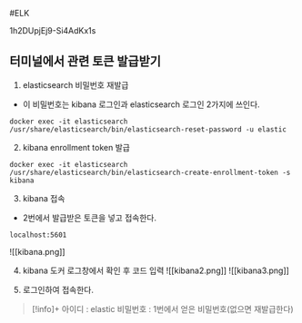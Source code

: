 #ELK 

1h2DUpjEj9-Si4AdKx1s

## 터미널에서 관련 토큰 발급받기
1. elasticsearch 비밀번호 재발급
+ 이 비밀번호는 kibana 로그인과 elasticsearch 로그인 2가지에 쓰인다.
```
docker exec -it elasticsearch /usr/share/elasticsearch/bin/elasticsearch-reset-password -u elastic
```

2. kibana enrollment token 발급
```
docker exec -it elasticsearch /usr/share/elasticsearch/bin/elasticsearch-create-enrollment-token -s kibana
```

3. kibana 접속
+ 2번에서 발급받은 토큰을 넣고 접속한다.
```
localhost:5601
```
![[kibana.png]]

4. kibana 도커 로그창에서 확인 후 코드 입력
![[kibana2.png]]
![[kibana3.png]]

5. 로그인하여 접속한다.
> [!info]+ 
> 아이디 : elastic
> 비밀번호 : 1번에서 얻은 비밀번호(없으면 재발급한다)


